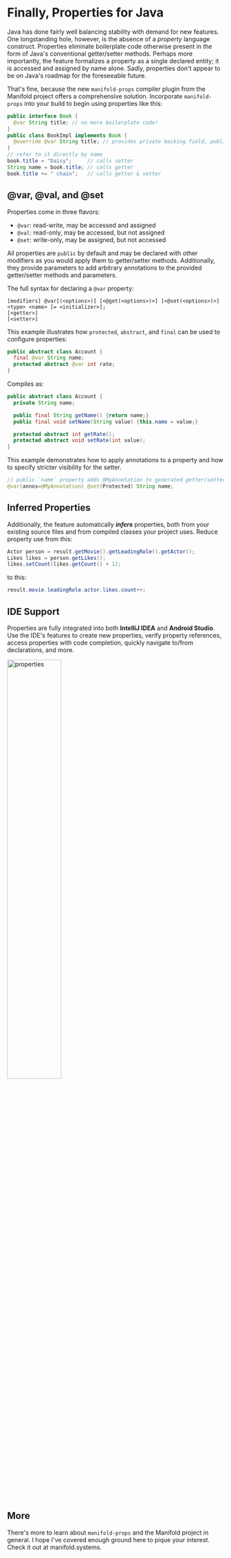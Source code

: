 # Finally, Properties for Java

Java has done fairly well balancing stability with demand for new features. One longstanding hole, however, is the
absence of a _property_ language construct. Properties eliminate boilerplate code otherwise present in the form of
Java's conventional getter/setter methods. Perhaps more importantly, the feature formalizes a property as a single
declared entity; it is accessed and assigned by name alone. Sadly, properties don't appear to be on Java's roadmap for
the foreseeable future.

That's fine, because the new `manifold-props` compiler plugin from the Manifold project offers a comprehensive solution.
Incorporate `manifold-props` into your build to begin using properties like this:
```java
public interface Book {
  @var String title; // no more boilerplate code!
}
public class BookImpl implements Book {
  @override @var String title; // provides private backing field, public getter, and public setter
}
// refer to it directly by name
book.title = "Daisy";     // calls setter
String name = book.title; // calls getter 
book.title += " chain";   // calls getter & setter
```
                                                           
## @var, @val, and @set

Properties come in three flavors: 
* `@var`: read-write, may be accessed and assigned 
* `@val`: read-only, may be accessed, but not assigned
* `@set`: write-only, may be assigned, but not accessed
                            
All properties are `public` by default and may be declared with other modifiers as you would apply them to getter/setter
methods. Additionally, they provide parameters to add arbitrary annotations to the provided getter/setter methods and
parameters.

The full syntax for declaring a `@var` property:

```bnf
[modifiers] @var[(<options>)] [<@get(<options>)>] [<@set(<options>)>] <type> <name> [= <initializer>];
[<getter>]
[<setter>]
```

This example illustrates how `protected`, `abstract`, and `final` can be used to configure properties:
```java 
public abstract class Account {
  final @var String name;
  protected abstract @var int rate;
}
```
Compiles as:
```java 
public abstract class Account {
  private String name;

  public final String getName() {return name;}
  public final void setName(String value) {this.name = value;}

  protected abstract int getRate();
  protected abstract void setRate(int value);
}
```

This example demonstrates how to apply annotations to a property and how to specify stricter visibility for the setter.  
```java
// public `name` property adds @MyAnnotation to generated getter/setter methods and makes the setter `protected`
@var(annos=@MyAnnotation) @set(Protected) String name;
```

## Inferred Properties

Additionally, the feature automatically _**infers**_ properties, both from your existing source files and from
compiled classes your project uses. Reduce property use from this:
```java
Actor person = result.getMovie().getLeadingRole().getActor();
Likes likes = person.getLikes();
likes.setCount(likes.getCount() + 1);
```
to this:
```java
result.movie.leadingRole.actor.likes.count++;
``` 

## IDE Support
                                    

Properties are fully integrated into both **IntelliJ IDEA** and **Android Studio**. Use the IDE's features to create new
properties, verify property references, access properties with code completion, quickly navigate to/from declarations,
and more.
<p><img src="http://manifold.systems/images/properties.png" alt="properties" width="50%" height="50%"/></p>

## More

There's more to learn about `manifold-props` and the Manifold project in general. I hope I've covered enough ground here
to pique your interest. Check it out at manifold.systems.